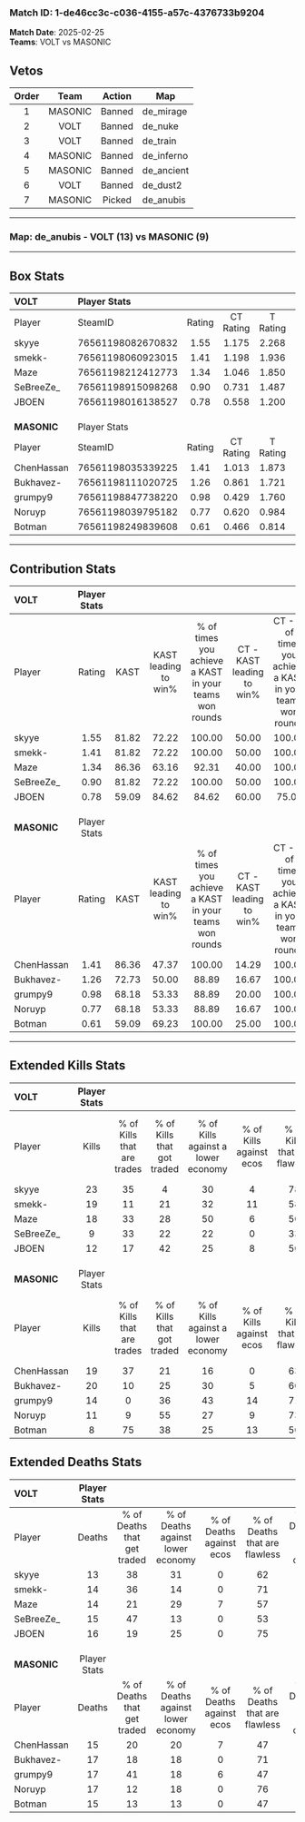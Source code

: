 ### Match ID: 1-de46cc3c-c036-4155-a57c-4376733b9204  
**Match Date**: 2025-02-25  
**Teams**: VOLT vs MASONIC  

## Vetos  

| Order | Team | Action | Map |
| :---: | :--: | :----: | --- |
| 1 | MASONIC | Banned | de_mirage |
| 2 | VOLT | Banned | de_nuke |
| 3 | VOLT | Banned | de_train |
| 4 | MASONIC | Banned | de_inferno |
| 5 | MASONIC | Banned | de_ancient |
| 6 | VOLT | Banned | de_dust2 |
| 7 | MASONIC | Picked | de_anubis |

---  

### **Map**: de_anubis - VOLT (13) vs MASONIC (9)  
---  

## Box Stats  

| **VOLT**    | Player Stats      |        |           |          |       |      |       |         |        |      |     |
| :- | :- | :-: | :-: | :-: | :-: | :-: | :-: | :-: | :-: | :-: | :-: |
| Player      | SteamID           | Rating | CT Rating | T Rating | KAST  | ADR  | Kills | Assists | Deaths | K/D  | HS% |
| skyye       | 76561198082670832 |  1.55  |   1.175   |  2.268   | 81.82 | 89.5 |  23   |    3    |   13   | 1.77 | 39  |
| smekk-      | 76561198060923015 |  1.41  |   1.198   |  1.936   | 81.82 | 94.1 |  19   |   10    |   14   | 1.36 | 57  |
| Maze        | 76561198212412773 |  1.34  |   1.046   |  1.850   | 86.36 | 82.2 |  18   |    3    |   14   | 1.29 | 44  |
| SeBreeZe_   | 76561198915098268 |  0.90  |   0.731   |  1.487   | 81.82 | 66.9 |   9   |    9    |   15   | 0.60 | 44  |
| JBOEN       | 76561198016138527 |  0.78  |   0.558   |  1.200   | 59.09 | 59.7 |  12   |    2    |   16   | 0.75 | 50  |
|             |                   |        |           |          |       |      |       |         |        |      |     |
|             |                   |        |           |          |       |      |       |         |        |      |     |
|             |                   |        |           |          |       |      |       |         |        |      |     |
| **MASONIC** | Player Stats      |        |           |          |       |      |       |         |        |      |     |
| Player      | SteamID           | Rating | CT Rating | T Rating | KAST  | ADR  | Kills | Assists | Deaths | K/D  | HS% |
| ChenHassan  | 76561198035339225 |  1.41  |   1.013   |  1.873   | 86.36 | 96.0 |  19   |    6    |   15   | 1.27 | 57  |
| Bukhavez-   | 76561198111020725 |  1.26  |   0.861   |  1.721   | 72.73 | 89.1 |  20   |    1    |   17   | 1.18 | 55  |
| grumpy9     | 76561198847738220 |  0.98  |   0.429   |  1.760   | 68.18 | 84.0 |  14   |    4    |   17   | 0.82 | 50  |
| Noruyp      | 76561198039795182 |  0.77  |   0.620   |  0.984   | 68.18 | 54.5 |  11   |    3    |   17   | 0.65 | 45  |
| Botman      | 76561198249839608 |  0.61  |   0.466   |  0.814   | 59.09 | 45.4 |   8   |    4    |   15   | 0.53 | 62  |
---  

## Contribution Stats  

| **VOLT**    | Player Stats |       |                      |                                                        |                           |                                                             |                          |                                                            |
| :- | :-: | :-: | :-: | :-: | :-: | :-: | :-: | :-: |
| Player      |    Rating    | KAST  | KAST leading to win% | % of times you achieve a KAST in your teams won rounds | CT - KAST leading to win% | CT - % of times you achieve a KAST in your teams won rounds | T - KAST leading to win% | T - % of times you achieve a KAST in your teams won rounds |
| skyye       |     1.55     | 81.82 |        72.22         |                         100.00                         |           50.00           |                           100.00                            |          90.00           |                           100.00                           |
| smekk-      |     1.41     | 81.82 |        72.22         |                         100.00                         |           50.00           |                           100.00                            |          90.00           |                           100.00                           |
| Maze        |     1.34     | 86.36 |        63.16         |                         92.31                          |           40.00           |                           100.00                            |          88.89           |                           88.89                            |
| SeBreeZe_   |     0.90     | 81.82 |        72.22         |                         100.00                         |           50.00           |                           100.00                            |          90.00           |                           100.00                           |
| JBOEN       |     0.78     | 59.09 |        84.62         |                         84.62                          |           60.00           |                            75.00                            |          100.00          |                           88.89                            |
|             |              |       |                      |                                                        |                           |                                                             |                          |                                                            |
|             |              |       |                      |                                                        |                           |                                                             |                          |                                                            |
|             |              |       |                      |                                                        |                           |                                                             |                          |                                                            |
| **MASONIC** | Player Stats |       |                      |                                                        |                           |                                                             |                          |                                                            |
| Player      |    Rating    | KAST  | KAST leading to win% | % of times you achieve a KAST in your teams won rounds | CT - KAST leading to win% | CT - % of times you achieve a KAST in your teams won rounds | T - KAST leading to win% | T - % of times you achieve a KAST in your teams won rounds |
| ChenHassan  |     1.41     | 86.36 |        47.37         |                         100.00                         |           14.29           |                           100.00                            |          66.67           |                           100.00                           |
| Bukhavez-   |     1.26     | 72.73 |        50.00         |                         88.89                          |           16.67           |                           100.00                            |          70.00           |                           87.50                            |
| grumpy9     |     0.98     | 68.18 |        53.33         |                         88.89                          |           20.00           |                           100.00                            |          70.00           |                           87.50                            |
| Noruyp      |     0.77     | 68.18 |        53.33         |                         88.89                          |           16.67           |                           100.00                            |          77.78           |                           87.50                            |
| Botman      |     0.61     | 59.09 |        69.23         |                         100.00                         |           25.00           |                           100.00                            |          88.89           |                           100.00                           |
---  

## Extended Kills Stats  

| **VOLT**    | Player Stats |                            |                            |                                    |                         |                              |                                 |                                       |                    |           |
| :- | :-: | :-: | :-: | :-: | :-: | :-: | :-: | :-: | :-: | :-: |
| Player      |    Kills     | % of Kills that are trades | % of Kills that got traded | % of Kills against a lower economy | % of Kills against ecos | % of Kills that are flawless | % of Kills that are close duels | % of Kills that are assisted by flash | Pistol Round Kills | AWP Kills |
| skyye       |      23      |             35             |             4              |                 30                 |            4            |              78              |               13                |                   4                   |         1          |     0     |
| smekk-      |      19      |             11             |             21             |                 32                 |           11            |              58              |               16                |                   0                   |         1          |     0     |
| Maze        |      18      |             33             |             28             |                 50                 |            6            |              50              |                0                |                   6                   |         0          |     1     |
| SeBreeZe_   |      9       |             33             |             22             |                 22                 |            0            |              33              |               11                |                   0                   |         0          |     0     |
| JBOEN       |      12      |             17             |             42             |                 25                 |            8            |              50              |                0                |                   8                   |         4          |     6     |
|             |              |                            |                            |                                    |                         |                              |                                 |                                       |                    |           |
|             |              |                            |                            |                                    |                         |                              |                                 |                                       |                    |           |
|             |              |                            |                            |                                    |                         |                              |                                 |                                       |                    |           |
| **MASONIC** | Player Stats |                            |                            |                                    |                         |                              |                                 |                                       |                    |           |
| Player      |    Kills     | % of Kills that are trades | % of Kills that got traded | % of Kills against a lower economy | % of Kills against ecos | % of Kills that are flawless | % of Kills that are close duels | % of Kills that are assisted by flash | Pistol Round Kills | AWP Kills |
| ChenHassan  |      19      |             37             |             21             |                 16                 |            0            |              63              |               11                |                   0                   |         5          |     1     |
| Bukhavez-   |      20      |             10             |             25             |                 30                 |            5            |              60              |               20                |                   0                   |         1          |     1     |
| grumpy9     |      14      |             0              |             36             |                 43                 |           14            |              71              |                7                |                   7                   |         1          |     0     |
| Noruyp      |      11      |             9              |             55             |                 27                 |            9            |              73              |                9                |                   0                   |         0          |     5     |
| Botman      |      8       |             75             |             38             |                 25                 |           13            |              50              |                0                |                   0                   |         2          |     0     |
## Extended Deaths Stats  

| **VOLT**    | Player Stats |                             |                                   |                          |                               |                            |                           |               |
| :- | :-: | :-: | :-: | :-: | :-: | :-: | :-: | :-: |
| Player      |    Deaths    | % of Deaths that get traded | % of Deaths against lower economy | % of Deaths against ecos | % of Deaths that are flawless | % of Deaths that are close | % of Deaths while blinded | Deaths to AWP |
| skyye       |      13      |             38              |                31                 |            0             |              62               |             8              |             0             |       1       |
| smekk-      |      14      |             36              |                14                 |            0             |              71               |             7              |             0             |       3       |
| Maze        |      14      |             21              |                29                 |            7             |              57               |             7              |             7             |       0       |
| SeBreeZe_   |      15      |             47              |                13                 |            0             |              53               |             27             |             0             |       2       |
| JBOEN       |      16      |             19              |                25                 |            0             |              75               |             6              |             0             |       1       |
|             |              |                             |                                   |                          |                               |                            |                           |               |
|             |              |                             |                                   |                          |                               |                            |                           |               |
|             |              |                             |                                   |                          |                               |                            |                           |               |
| **MASONIC** | Player Stats |                             |                                   |                          |                               |                            |                           |               |
| Player      |    Deaths    | % of Deaths that get traded | % of Deaths against lower economy | % of Deaths against ecos | % of Deaths that are flawless | % of Deaths that are close | % of Deaths while blinded | Deaths to AWP |
| ChenHassan  |      15      |             20              |                20                 |            7             |              47               |             7              |             7             |       1       |
| Bukhavez-   |      17      |             18              |                18                 |            0             |              71               |             12             |             0             |       0       |
| grumpy9     |      17      |             41              |                18                 |            6             |              47               |             12             |             0             |       2       |
| Noruyp      |      17      |             12              |                18                 |            0             |              76               |             6              |             0             |       2       |
| Botman      |      15      |             13              |                13                 |            0             |              47               |             7              |            13             |       2       |
